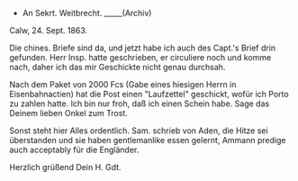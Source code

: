+ An Sekrt. Weitbrecht. _____(Archiv)

 Calw, 24. Sept. 1863.

Die chines. Briefe sind da, und jetzt habe ich auch des Capt.'s Brief drin gefunden. Herr Insp. hatte geschrieben, er circuliere noch und komme nach, daher ich das mir Geschickte nicht genau durchsah.

Nach dem Paket von 2000 Fcs (Gabe eines hiesigen Herrn in Eisenbahnactien) hat die Post einen "Laufzettel" geschickt, wofür ich Porto zu zahlen hatte. Ich bin nur froh, daß ich einen Schein habe. Sage das Deinem lieben Onkel zum Trost.

Sonst steht hier Alles ordentlich. Sam. schrieb von Aden, die Hitze sei überstanden und sie haben gentlemanlike essen gelernt, Ammann predige auch acceptably für die Engländer.

 Herzlich grüßend
 Dein H. Gdt.

